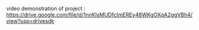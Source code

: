 video demonstration of project : https://drive.google.com/file/d/1nnKIsMUDfcImEREy48WKgOXqA2ggVBh4/view?usp=drivesdk
